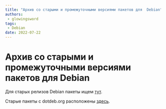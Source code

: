 ```yaml
---
title: "Архив со старыми и промежуточными версиями пакетов для  Debian"
authors: 
 - glowingsword
tags:
 - Debian
date: 2022-07-22
---
```


# Архив со старыми и промежуточными версиями пакетов для  Debian

Для старых релизов Debian пакеты ищем [тут](http://archive.debian.org/).


Старые пакеты с dotdeb.org расположены [здесь](http://archives.dotdeb.org).

